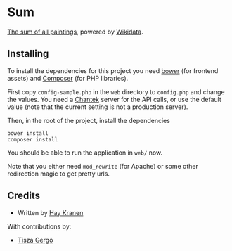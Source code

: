 Sum
===
[The sum of all paintings](https://www.wikidata.org/wiki/Wikidata:WikiProject_sum_of_all_paintings), powered by [Wikidata](http://www.wikidata.org).

## Installing
To install the dependencies for this project you need [bower](http://bower.io) (for frontend assets) and [Composer](http://getcomposer.org) (for PHP libraries).

First copy `config-sample.php` in the `web` directory to `config.php` and change the values. You need a [Chantek](http://github.com/hay/chantek) server for the API calls, or use the default value (note that the current setting is not a production server).

Then, in the root of the project, install the dependencies

    bower install
    composer install

You should be able to run the application in `web/` now.

Note that you either need `mod_rewrite` (for Apache) or some other redirection magic to get pretty urls.

## Credits
* Written by [Hay Kranen](http://github.com/hay)

With contributions by:
* [Tisza Gergö](https://github.com/tgr)